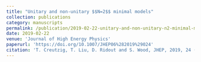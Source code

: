 ```yaml
---
title: "Unitary and non-unitary $$N=2$$ minimal models"
collection: publications
category: manuscripts
permalink: /publication/2019-02-22-unitary-and-non-unitary-n2-minimal-models
date: 2019-02-22
venue: 'Journal of High Energy Physics'
paperurl: 'https://doi.org/10.1007/JHEP06%282019%29024'
citation: 'T. Creutzig, T. Liu, D. Ridout and S. Wood, JHEP, 2019, 24 (2019)'
---
```

